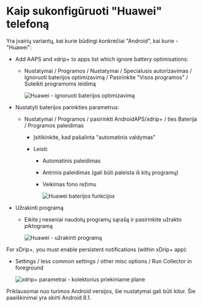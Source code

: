 # Kaip sukonfigūruoti "Huawei" telefoną

Yra įvairių variantų, kai kurie būdingi konkrečiai "Android", kai kurie - "Huawei":

* Add AAPS and xdrip+ to apps list which ignore battery optimisations:
  
  * Nustatymai / Programos / Nustatymai / Specialusis autorizavimas / Ignoruoti baterijos optimizavimą / Pasirinkite "Visos programos" / Suteikti programoms leidimą
    
    ![Huawei - ignoruoti baterijos optimizavimą](../images/Huawei_BatteryOptimization.png)

* Nustatyti baterijos parinkties parametrus:
  
  * Nustatymai / Programos / pasirinkti AndroidAPS/xdrip+ / ties Baterija / Programos paleidimas
    
    * Įsitikinkite, kad pašalinta "automatinis valdymas"
    * Leisti:
      
      * Automatinis paleidimas
      * Antrinis paleidimas (gali būti paleista iš kitų programų)
      * Veikimas fono režimu
        
        ![Huawei baterijos funkcijos](../images/Huawei_BatteryOptions.png)

* Užrakinti programą
  
  * Eikite į neseniai naudotų programų sąrašą ir pasirinkite užrakto piktogramą
    
    ![Huawei - užrakinti programą](../images/Huawei_LockApp.png)

For xDrip+, you must enable persistent notifications (within xDrip+ app):

* Settings / less common settings / other misc options / Run Collector in foreground
  
  ![xdrip+ parametrai - kolektorius priekiniame plane](../images/xdrip_collector_foreground.png)

Priklausomai nuo turimos Android versijos, šie nustatymai gali būti kitur. Šie paaiškinimai yra skirti Android 8.1.